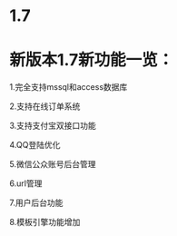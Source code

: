 1.7
===

新版本1.7新功能一览：
===
1.完全支持mssql和access数据库

2.支持在线订单系统

3.支持支付宝双接口功能

4.QQ登陆优化

5.微信公众账号后台管理

6.url管理

7.用户后台功能

8.模板引擎功能增加
